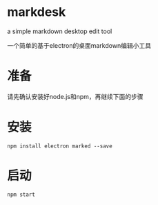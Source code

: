 # markdesk
a simple markdown desktop edit tool

一个简单的基于electron的桌面markdown编辑小工具

# 准备
请先确认安装好node.js和npm，再继续下面的步骤

# 安装
```shell
npm install electron marked --save
```
# 启动
```shell
npm start
```
